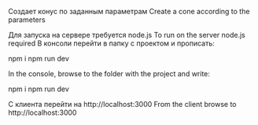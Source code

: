 Создает конус по заданным параметрам
Create a cone according to the parameters

Для запуска на сервере требуется node.js
To run on the server node.js required
В консоли перейти в папку с проектом и  прописать: 

npm i
npm run dev

In the console, browse to the folder with the project and write:

npm i
npm run dev

С клиента перейти на http://localhost:3000
From the client browse to http://localhost:3000
